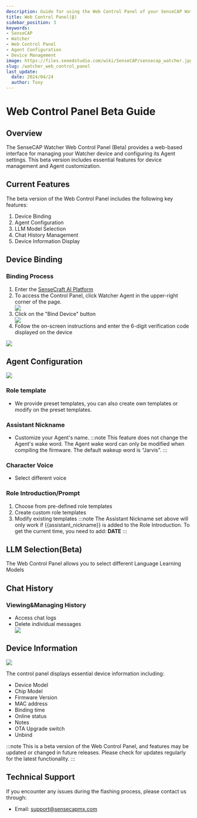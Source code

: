 ```yaml
---
description: Guide for using the Web Control Panel of your SenseCAP Watcher Agent
title: Web Control Panel(β)
sidebar_position: 3
keywords:
- SenseCAP
- Watcher
- Web Control Panel
- Agent Configuration
- Device Management
image: https://files.seeedstudio.com/wiki/SenseCAP/sensecap_watcher.jpg
slug: /watcher_web_control_panel
last_update:
  date: 2024/04/24
  author: Tony
---
```


# Web Control Panel Beta Guide

## Overview

The SenseCAP Watcher Web Control Panel (Beta) provides a web-based interface for managing your Watcher device and configuring its Agent settings. This beta version includes essential features for device management and Agent customization.

## Current Features

The beta version of the Web Control Panel includes the following key features:

1. Device Binding
2. Agent Configuration
3. LLM Model Selection
4. Chat History Management
5. Device Information Display

## Device Binding

### Binding Process
1. Enter the [SenseCraft AI Platform](https://sensecraft.seeed.cc/ai/home)
2. To access the Control Panel, click Watcher Agent in the upper-right corner of the page.
   <div style={{textAlign:'center'}}><img src="http://files.seeedstudio.com/wiki/Watcher_Agent/Panel/navigate.jpg" style={{width:800, height:'auto'}}/></div>
3. Click on the "Bind Device" button
   <div style={{textAlign:'center'}}><img src="http://files.seeedstudio.com/wiki/Watcher_Agent/Panel/page1.jpg" style={{width:300, height:'auto'}}/></div> 
4. Follow the on-screen instructions and enter the 6-digit verification code displayed on the device



<div style={{textAlign:'center'}}><img src="http://files.seeedstudio.com/wiki/Watcher_Agent/firmware/activation.jpg" style={{width:300, height:'auto'}}/></div> 

## Agent Configuration

   <div style={{textAlign:'center'}}><img src="http://files.seeedstudio.com/wiki/Watcher_Agent/Panel/agent%20conf.jpg" style={{width:300, height:'auto'}}/></div> 

### Role template
- We provide preset templates, you can also create own templates or modify on the preset templates.

### Assistant Nickname
- Customize your Agent's name.
:::note
This feature does not change the Agent's wake word. 
The Agent wake word can only be modified when compiling the firmware. 
The default wakeup word is “Jarvis”.
:::


### Character Voice
- Select different voice

### Role Introduction/Prompt
1. Choose from pre-defined role templates
2. Create custom role templates
3. Modify existing templates
:::note
The Assistant Nickname set above will only work if {{assistant_nickname}} is added to the Role Introduction.
To get the current time, you need to add: __DATE__
:::

## LLM Selection(Beta)

The Web Control Panel allows you to select different Language Learning Models

## Chat History

### Viewing&Managing History
- Access chat logs
- Delete individual messages
  <div style={{textAlign:'center'}}><img src="http://files.seeedstudio.com/wiki/Watcher_Agent/Panel/history%20del.jpg" style={{width:600, height:'auto'}}/></div> 

## Device Information

   <div style={{textAlign:'center'}}><img src="http://files.seeedstudio.com/wiki/Watcher_Agent/Panel/device%20list.jpg" style={{width:800, height:'auto'}}/></div> 

The control panel displays essential device information including:

- Device Model
- Chip Model
- Firmware Version
- MAC address
- Binding time
- Online status
- Notes
- OTA Upgrade switch
- Unbind

:::note
This is a beta version of the Web Control Panel, and features may be updated or changed in future releases. Please check for updates regularly for the latest functionality.
:::

## Technical Support

If you encounter any issues during the flashing process, please contact us through:
- Email: [support@sensecapmx.com](mailto:support@sensecapmx.com)
